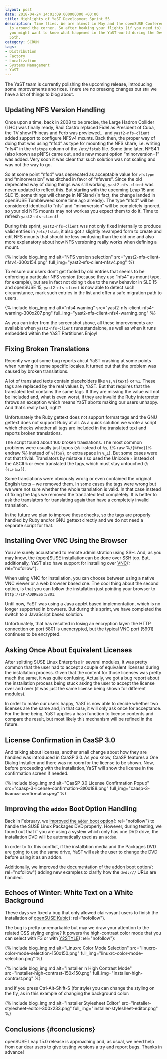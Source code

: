 ```yaml
---
layout: post
date: 2018-04-24 14:01:09.000000000 +00:00
title: Highlights of YaST Development Sprint 55
description: Time flies. We are almost in May and the openSUSE Conference &#8217;18
  is around the corner. So after booking your flights (if you need to) and your acommodation,
  you might want to know what happened in the YaST world during the Development Sprint
  55th.
category: SCRUM
tags:
- Distribution
- Factory
- Localization
- Systems Management
- YaST
---
```


The YaST team is currently polishing the upcoming release, introducing
some improvements and fixes. There are no breaking changes but still we
have a lot of things to blog about.

## Updating NFS Version Handling

Once upon a time, back in 2008 to be precise, the Large Hadron Collider
(LHC) was finally ready, Raúl Castro replaced Fidel as President of
Cuba, the TV show Phineas and Ferb was previewed… and `yast2-nfs-client`
added support to configure NFSv4 mounts. Back then, the proper way of
doing that was using “nfs4” as type for mounting the NFS share, i.e.
writing “nfs4” in the `vfstype` column of the `/etc/fstab` file. Some
time later, NFS4.1 (also known as pNFS) came out, and a new mount option
“minorversion=1” was added. Very soon it was clear that such solution
was not scaling and was not the way to go.

So at some point “nfs4” was deprecated as acceptable value for `vfstype`
and “minorversion” was ditched in favor of “nfsvers”. Since the old
deprecated way of doing things was still working, `yast2-nfs-client` was
never updated to reflect this. But starting with the upcoming Leap 15
and SLE 15, some things will change in NFSland (in fact, the change
landed in openSUSE Tumbleweed some time ago already). The type “nfs4”
will be considered identical to “nfs” and “minorversion” will be
completely ignored, so your old NFS mounts may not work as you expect
them to do it. Time to refresh `yast2-nfs-client`!

During this sprint, `yast2-nfs-client` was not only fixed internally to
produce valid entries in `/etc/fstab`, it also got a slightly revamped
form to create and edit NFS mounts that should be less confusing than
the old one and also more explanatory about how NFS versioning really
works when defining a mount.

{% include blog_img.md alt="NFS version selection"
src="yast2-nfs-client-nfsv4-300x154.png" full_img="yast2-nfs-client-nfsv4.png" %}

To ensure our users don’t get fooled by old entries that seems to be
enforcing a particular NFS version (because they use “nfs4” as mount
type, for example), but are in fact not doing it due to the new behavior
in SLE 15 and openSUSE 15, `yast2-nfs-client` is now able to detect such
circumstance, mark such entries in the list and offer a safe migration
path to users.

{% include blog_img.md alt="nfs4 warning"
src="yast2-nfs-client-nfs4-warning-300x207.png" full_img="yast2-nfs-client-nfs4-warning.png" %}

As you can infer from the screenshot above, all these improvements are
available when `yast2-nfs-client` runs standalone, as well as when it
runs embedded within the YaST Partitioner. Enjoy!

## Fixing Broken Translations

Recently we got some bug reports about YaST crashing at some points when
running in some specific locales. It turned out that the problem was
caused by broken translations.

A lot of translated texts contain placeholders like `%s`, `%{text}` or
`%1`. These tags are replaced by the real values by YaST. But that
requires that the translated text contains the same tags. If they are
missing the value will not be included and, what is even worst, if they
are invalid the Ruby interpreter throws an exception which means YaST
aborts making our users unhappy. And that’s really bad, right?

Unfortunately the Ruby gettext does not support format tags and the GNU
gettext does not support Ruby at all. As a quick solution we wrote a
script which checks whether all tags are included in the translated text
and reports broken translations.

The script found about 160 broken translations. The most common problems
were usually just typos (`s%` instead of `%s`, {% raw %}`{%foo}`{% endraw %}
instead of `%{foo}`, or extra space in `%␣1`). But some cases were not that
trivial. Translators by mistake also used the Unicode `٪` instead of the
ASCII `%` or even translated the tags, which must stay untouched
(`%{مساعدة}`).

Some translations were obviously wrong or even contained the original
English texts – we removed them. In some cases the tags were wrong but
we were not sure whether the whole translation is valid. In that case
instead of fixing the tags we removed the translated text completely. It
is better to ask the translators for translating again than have a
completely invalid translation.

In the future we plan to improve these checks, so the tags are properly
handled by Ruby and/or GNU gettext directly and we do not need a
separate script for that.

## Installing Over VNC Using the Browser

You are surely accustomed to remote administration using SSH. And, as
you may know, the (open)SUSE installation can be done over SSH too. But,
additionally, YaST also have support for installing over [VNC][1]{:
rel="nofollow"}.

When using VNC for installation, you can choose between using a native
VNC viewer or a web browser based one. The cool thing about the second
option, is that you can follow the installation just pointing your
browser to `http://IP-ADDRESS:5801`.

Until now, YaST was using a Java applet based implementation, which is
no longer supported in browsers. But during this sprint, we have
completed the switch to a JavaScript based solution.

Unfortunately, that has resulted in losing an encryption layer: the HTTP
connection on port 5801 is unencrypted, but the typical VNC port (5901)
continues to be encrypted.

## Asking Once About Equivalent Licenses

After splitting SUSE Linux Enterprise in several modules, it was pretty
common that the user had to accept a couple of equivalent licenses
during the installation process. Given that the content for those
licenses was pretty much the same, it was quite confusing. Actually, we
got a bug report about the installation process being stuck asking the
user to accept the license over and over (it was just the same license
being shown for different modules).

In order to make our users happy, YaST is now able to decide whether two
licenses are the same and, in that case, it will only ask once for
acceptance. For the time being, YaST applies a hash function to license
contents and compare the result, but most likely this mechanism will be
refined in the future.

## License Confirmation in CaaSP 3.0

And talking about licenses, another small change about how they are
handled was introduced in CaaSP 3.0. As you know, CaaSP features a One
Dialog Installer and there was no room for the license to be shown. Now,
before proceeding with the installation, YaST will show the license in
the confirmation screen if needed.

{% include blog_img.md alt="CaaSP 3.0 License Confirmation Popup"
src="caasp-3-license-confirmation-300x188.png" full_img="caasp-3-license-confirmation.png" %}

## Improving the `addon` Boot Option Handling

Back in February, we [improved the `addon` boot option][2]{:
rel="nofollow"} to handle the SUSE Linux Packages DVD properly. However,
during testing, we found out that if you are using a system which only
has one DVD drive, the installation DVD will be automatically used as an
`addon`.

In order to fix this conflict, if the installation media and the
Packages DVD are going to use the same drive, YaST will ask the user to
change the DVD before using it as an addon.

Additionally, we improved the [documentation of the addon boot
option][3]{: rel="nofollow"} adding new examples to clarify how the
`dvd:///` URLs are handled.

## Echoes of Winter: White Text on a White Background

These days we fixed a bug that only allowed clairvoyant users to finish
the installation of [openSUSE Kubic][4]{: rel="nofollow"}.

The bug is pretty unremarkable but may we draw your attention to the
related CSS styling engine? It powers the high-contrast color mode that
you can select with F3 or with [Y2STYLE][5]{: rel="nofollow"}\:

{% include blog_img.md alt="Linuxrc Color Mode Selection"
src="linuxrc-color-mode-selection-150x150.png" full_img="linuxrc-color-mode-selection.png" %}

{% include blog_img.md alt="Installer in High Contrast Mode"
src="installer-high-contrast-150x150.png" full_img="installer-high-contrast.png" %}

and if you press Ctrl-Alt-Shift-S (for **s**tyle) you can change the
styling on the fly, as in this example of changing the background color:

{% include blog_img.md alt="Installer Stylesheet Editor"
src="installer-stylesheet-editor-300x233.png"
full_img="installer-stylesheet-editor.png" %}

## Conclusions   {#conclusions}

openSUSE Leap 15.0 release is approaching and, as usual, we need help
from our dear users to give testing versions a try and report bugs.
Thanks in advance!



[1]: https://en.wikipedia.org/wiki/Virtual_Network_Computing
[2]: https://lizards.opensuse.org/2018/02/22/highlights-of-yast-development-sprint-51/#made-the-addon-linuxrc-option-work-well-with-the-packages-dvd
[3]: https://en.opensuse.org/SDB:Linuxrc#p_addon
[4]: https://en.opensuse.org/Portal:Kubic
[5]: https://en.opensuse.org/SDB:YaST_tricks

